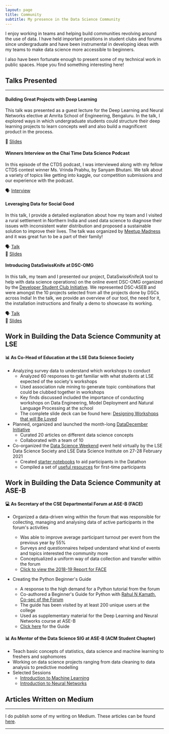 ```yaml
---
layout: page
title: Community
subtitle: My presence in the Data Science Community
---
```


I enjoy working in teams and helping build communities revolving around the use of data. I have held important positions in student clubs and forums since undergraduate and have been instrumental in developing ideas with my teams to make data science more accessible to beginners.

I also have been fortunate enough to present some of my technical work in public spaces. Hope you find something interesting here!

## Talks Presented

---

#### Building Great Projects with Deep Learning

This talk was presented as a guest lecture for the Deep Learning and Neural Networks elective at Amrita School of Engineering, Bengaluru. In the talk, I explored ways in which undergraduate students could structure their deep learning projects to learn concepts well and also build a magnificent product in the process. 

:link: [Slides](https://www.canva.com/design/DAEXuCkXKw0/WKX8xdjLB2dQewjs0BPmmQ/view?utm_content=DAEXuCkXKw0&utm_campaign=designshare&utm_medium=link&utm_source=publishsharelink)

#### Winners Interview on the Chai Time Data Science Podcast

In this episode of the CTDS podcast, I was interviewed along with my fellow CTDS contest winner Ms. Vrinda Prabhu, by Sanyam Bhutani. We talk about a variety of topics like getting into kaggle, our competition submissions and our experience with the podcast.  

:speaking_head: [Interview](https://www.youtube.com/watch?v=6RrZyQoG1lY)

#### Leveraging Data for Social Good

In this talk, I provide a detailed explanation about how my team and I visited a rural settlement in Northern India and used data science to diagnose their issues with inconsistent water distribution and proposed a sustainable solution to improve their lives. The talk was organized by [Meetup Madness](https://meetupmadness.io/) and it was great fun to be a part of their family!

:speaking_head: [Talk](https://www.youtube.com/watch?v=EoKZE3Li9qY)  
:link: [Slides](https://www.canva.com/design/DAD_h6ubbIA/QR2g558eEoV1SW9Dto90MA/view)

#### Introducing DataSwissKnife at DSC-OMG

In this talk, my team and I presented our project, DataSwissKnife(A tool to help with data science operations) on the online event DSC-OMG organized by the [Developer Student Club Initiative](https://developers.google.com/community/dsc). We represented DSC-ASEB and were amongst the 10 projects selected from all the projects done by DSCs across India! In the talk, we provide an overview of our tool, the need for it, the installation instructions and finally a demo to showcase its working.  

:speaking_head: [Talk](https://www.youtube.com/watch?v=9o5CDkeWPmM)  
:link: [Slides](https://www.canva.com/design/DAEAV3D_iAU/w2CxGdPd_uSg5N0Rkb45og/view)

## Work in Building the Data Science Community at LSE
#### :bar_chart: As Co-Head of Education at the LSE Data Science Society
- Analyzing survey data to understand which workshops to conduct
  - Analyzed 60 responses to get familiar with what students at LSE expected of the society's workshops
  - Used association rule mining to generate topic combinations that could be clubbed together in workshops
  - Key finds discussed included the importance of conducting workshops on Data Engineering, Model Deployment and Natural Language Processing at the school
  - The complete slide deck can be found here: [Designing Workshops that will Be Loved](https://www.canva.com/design/DAELyXW9xFE/xfe58MTeorzjZRunFkiNeg/view?utm_content=DAELyXW9xFE&utm_campaign=designshare&utm_medium=link&utm_source=publishsharelink)
- Planned, organized and launched the month-long [DataDecember Initiative](https://dsatlse.github.io/DataDecember/)
  - Curated 20 articles on different data science concepts
  - Collaborated with a team of 10
- Co-organized the [Data Science Weekend](https://lsesu-data-science-weekend.devpost.com) event held virtually by the LSE Data Science Society and LSE Data Science Institute on 27-28 February 2021
  - Created [starter notebooks](https://github.com/ry05/dsw_starter_notebooks) to aid participants in the Datathon
  - Compiled a set of [useful resources](https://www.notion.so/Welcome-to-the-Data-Chai-Tapri-38a895f31f704c1897cfb56dbc902979) for first-time participants

## Work in Building the Data Science Community at ASE-B
#### :computer: As Secretary of the CSE Departmental Forum at ASE-B (FACE)
- Organized a data-driven wing within the forum that was responsible for collecting, managing and analysing data of active participants in the forum's activities
  - Was able to improve average participant turnout per event from the previous year by 55%
  - Surveys and questionnaires helped understand what kind of events and topics interested the community more
  - Conceptualized a uniform way of data collection and transfer within the forum
  - [Click to view the 2018-19 Report for FACE](../documents/misc_docs/FACE_2018_19_Report.pdf)
  
- Creating the Python Beginner's Guide
  - A response to the high demand for a Python tutorial from the forum
  - Co-authored a Beginner's Guide for Python with [Rahul N Kamath, Co-sec of the Forum](https://www.linkedin.com/in/rahul-n-kamath/)
  - The guide has been visited by at least 200 unique users at the college
  - Used as supplementary material for the Deep Learning and Neural Networks course at ASE-B
  - [Click here](https://bit.ly/python-tut-face) for the Guide
  
#### :bar_chart: As Mentor of the Data Science SIG at ASE-B (ACM Student Chapter)
- Teach basic concepts of statistics, data science and machine learning to freshers and sophomores
- Working on data science projects ranging from data cleaning to data analysis to predictive modelling
- Selected Sessions
  - [Introduction to Machine Learning](https://paper.dropbox.com/doc/Explore-ML-DSC-Introduction-to-Machine-Learning--AxzN8M10MRpcnGJtgrhsQtz9Ag-xbJ2VWpGwgJ8iePX5Yg3u)
  - [Introduction to Neural Networks](https://paper.dropbox.com/doc/Explore-ML-DSC-Neural-Networks--Axyg74XnuRKvmEZonapI~dtWAg-2AANiBmwe5Aqa4MPAUQ1v)
  
## Articles Written on Medium
---

I do publish some of my writing on Medium. These articles can be found [here](https://medium.com/@yadramshankar).

---
